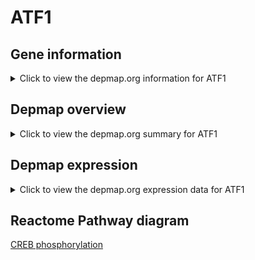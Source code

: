 <h1>ATF1</h1>

<h2>Gene information</h2>
<details>
  <summary>Click to view the depmap.org information for ATF1</summary>
  <iframe src="https://depmap.org/portal/gene/ATF1?tab=about" style="border:none;width:100%;height:800px"></iframe>
</details>

<h2>Depmap overview</h2>
<details>
  <summary>Click to view the depmap.org summary for ATF1</summary>
  <iframe src="https://depmap.org/portal/gene/ATF1?tab=overview" style="border:none;width:100%;height:800px"></iframe>
</details>

<h2>Depmap expression</h2>
<details>
  <summary>Click to view the depmap.org expression data for ATF1</summary>
  <iframe src="https://depmap.org/portal/gene/ATF1?tab=characterization" style="border:none;width:100%;height:800px"></iframe>
</details>



<h2>Reactome Pathway diagram</h2>
<a href="https://reactome.org/PathwayBrowser/#/R-HSA-199920" target="_BLANK">CREB phosphorylation</a>



